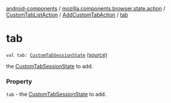 [android-components](../../../index.md) / [mozilla.components.browser.state.action](../../index.md) / [CustomTabListAction](../index.md) / [AddCustomTabAction](index.md) / [tab](./tab.md)

# tab

`val tab: `[`CustomTabSessionState`](../../../mozilla.components.browser.state.state/-custom-tab-session-state/index.md) [(source)](https://github.com/mozilla-mobile/android-components/blob/master/components/browser/state/src/main/java/mozilla/components/browser/state/action/BrowserAction.kt#L120)

the [CustomTabSessionState](../../../mozilla.components.browser.state.state/-custom-tab-session-state/index.md) to add.

### Property

`tab` - the [CustomTabSessionState](../../../mozilla.components.browser.state.state/-custom-tab-session-state/index.md) to add.